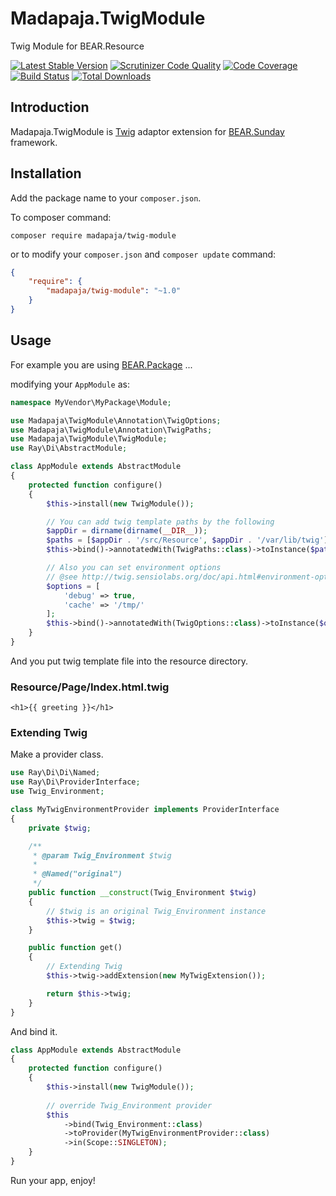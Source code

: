 Madapaja.TwigModule
===================

Twig Module for BEAR.Resource

[![Latest Stable Version](https://poser.pugx.org/madapaja/twig-module/v/stable.svg)](https://packagist.org/packages/madapaja/twig-module)
[![Scrutinizer Code Quality](https://scrutinizer-ci.com/g/madapaja/Madapaja.TwigModule/badges/quality-score.png?b=1.x)](https://scrutinizer-ci.com/g/madapaja/Madapaja.TwigModule/?branch=1.x)
[![Code Coverage](https://scrutinizer-ci.com/g/madapaja/Madapaja.TwigModule/badges/coverage.png?b=1.x)](https://scrutinizer-ci.com/g/madapaja/Madapaja.TwigModule/?branch=1.x)
[![Build Status](https://travis-ci.org/madapaja/Madapaja.TwigModule.svg)](https://travis-ci.org/madapaja/Madapaja.TwigModule)
[![Total Downloads](https://poser.pugx.org/madapaja/twig-module/downloads.png)](https://packagist.org/packages/madapaja/twig-module)

Introduction
------------
Madapaja.TwigModule is [Twig](http://twig.sensiolabs.org/) adaptor extension for [BEAR.Sunday](https://github.com/koriym/BEAR.Sunday) framework.

Installation
------------
Add the package name to your `composer.json`.

To composer command:

```
composer require madapaja/twig-module
```

or to modify your `composer.json` and `composer update` command:

```json
{
    "require": {
        "madapaja/twig-module": "~1.0"
    }
}
```

Usage
-----

For example you are using [BEAR.Package](https://github.com/koriym/BEAR.Package) ...

modifying your `AppModule` as:

```php
namespace MyVendor\MyPackage\Module;

use Madapaja\TwigModule\Annotation\TwigOptions;
use Madapaja\TwigModule\Annotation\TwigPaths;
use Madapaja\TwigModule\TwigModule;
use Ray\Di\AbstractModule;

class AppModule extends AbstractModule
{
    protected function configure()
    {
        $this->install(new TwigModule());

        // You can add twig template paths by the following
        $appDir = dirname(dirname(__DIR__));
        $paths = [$appDir . '/src/Resource', $appDir . '/var/lib/twig'];
        $this->bind()->annotatedWith(TwigPaths::class)->toInstance($paths);

        // Also you can set environment options
        // @see http://twig.sensiolabs.org/doc/api.html#environment-options
        $options = [
            'debug' => true,
            'cache' => '/tmp/'
        ];
        $this->bind()->annotatedWith(TwigOptions::class)->toInstance($options);
    }
}

```

And you put twig template file into the resource directory.

### Resource/Page/Index.html.twig

```twig
<h1>{{ greeting }}</h1>
```

### Extending Twig

Make a provider class.

```php
use Ray\Di\Di\Named;
use Ray\Di\ProviderInterface;
use Twig_Environment;

class MyTwigEnvironmentProvider implements ProviderInterface
{
    private $twig;

    /**
     * @param Twig_Environment $twig
     *
     * @Named("original")
     */
    public function __construct(Twig_Environment $twig)
    {
        // $twig is an original Twig_Environment instance
        $this->twig = $twig;
    }

    public function get()
    {
        // Extending Twig
        $this->twig->addExtension(new MyTwigExtension());

        return $this->twig;
    }
}
```

And bind it.

```php
class AppModule extends AbstractModule
{
    protected function configure()
    {
        $this->install(new TwigModule());
        
        // override Twig_Environment provider
        $this
            ->bind(Twig_Environment::class)
            ->toProvider(MyTwigEnvironmentProvider::class)
            ->in(Scope::SINGLETON);
    }
}

```

Run your app, enjoy!
